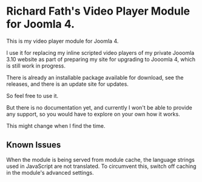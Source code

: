 # Richard Fath's Video Player Module for Joomla 4.
This is my video player module for Joomla 4.

I use it for replacing my inline scripted video players of my private Jooomla 3.10 website as part of preparing my site for upgrading to Jooomla 4, which is still work in progress.

There is already an installable package available for download, see the releases, and there is an update site for updates.

So feel free to use it.

But there is no documentation yet, and currently I won't be able to provide any support, so you would have to explore on your own how it works.

This might change when I find the time.

## Known Issues
When the module is being served from module cache, the language strings used in JavaScript are not translated. To circumvent this, switch off caching in the module's advanced settings.
